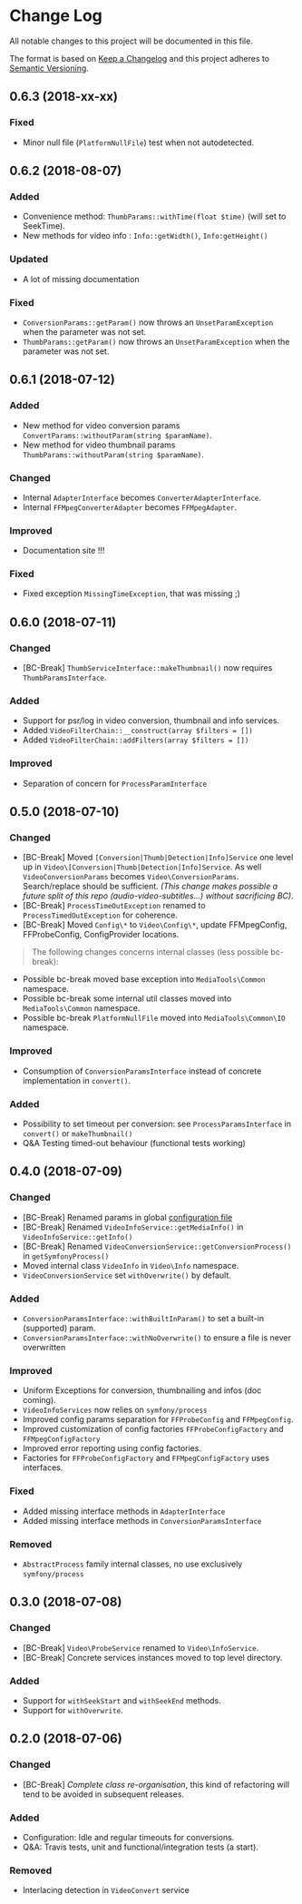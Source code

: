 # Change Log

All notable changes to this project will be documented in this file.

The format is based on [Keep a Changelog](http://keepachangelog.com/) 
and this project adheres to [Semantic Versioning](http://semver.org/).

## 0.6.3 (2018-xx-xx)

### Fixed

- Minor null file (`PlatformNullFile`) test when not autodetected. 

## 0.6.2 (2018-08-07)

### Added

- Convenience method: `ThumbParams::withTime(float $time)` (will set to SeekTime).
- New methods for video info : `Info::getWidth()`, `Info:getHeight()`

### Updated

- A lot of missing documentation

### Fixed

- `ConversionParams::getParam()` now throws an `UnsetParamException` when the parameter was not set.
- `ThumbParams::getParam()` now throws an `UnsetParamException` when the parameter was not set.

## 0.6.1 (2018-07-12)

### Added

- New method for video conversion params `ConvertParams::withoutParam(string $paramName)`.
- New method for video thumbnail params `ThumbParams::withoutParam(string $paramName)`. 

### Changed 

- Internal `AdapterInterface` becomes `ConverterAdapterInterface`.
- Internal `FFMpegConverterAdapter` becomes `FFMpegAdapter`.

### Improved

- Documentation site !!!

### Fixed

- Fixed exception `MissingTimeException`, that was missing ;)


## 0.6.0 (2018-07-11)

### Changed

- [BC-Break] `ThumbServiceInterface::makeThumbnail()` now requires `ThumbParamsInterface`.

### Added

- Support for psr/log in video conversion, thumbnail and info services.  
- Added `VideoFilterChain::__construct(array $filters = [])`
- Added `VideoFilterChain::addFilters(array $filters = [])`

### Improved

- Separation of concern for `ProcessParamInterface`

## 0.5.0 (2018-07-10) 

### Changed

- [BC-Break] Moved `[Conversion|Thumb|Detection|Info]Service` one level up in `Video\[Conversion|Thumb|Detection|Info]Service`.
  As well `VideoConversionParams` becomes `Video\ConversionParams`. Search/replace should be sufficient.
  *(This change makes possible a future split of this repo (audio-video-subtitles...) without
  sacrificing BC)*.   
- [BC-Break] `ProcessTimeOutException` renamed to `ProcessTimedOutException` for coherence.
- [BC-Break] Moved `Config\*` to `Video\Config\*`, update FFMpegConfig, FFProbeConfig, ConfigProvider locations.

> The following changes concerns internal classes (less possible bc-break):

- Possible bc-break moved base exception into `MediaTools\Common` namespace.
- Possible bc-break some internal util classes moved into `MediaTools\Common` namespace.
- Possible bc-break `PlatformNullFile` moved into `MediaTools\Common\IO` namespace.

### Improved

- Consumption of `ConversionParamsInterface` instead of concrete implementation in `convert()`.

### Added

- Possibility to set timeout per conversion: see `ProcessParamsInterface` in `convert()` or `makeThumbnail()`
- Q&A Testing timed-out behaviour (functional tests working)


## 0.4.0 (2018-07-09)  

### Changed

- [BC-Break] Renamed params in global [configuration file](config/soluble-mediatools.config.php)
- [BC-Break] Renamed `VideoInfoService::getMediaInfo()` in `VideoInfoService::getInfo()`
- [BC-Break] Renamed `VideoConversionService::getConversionProcess()` in `getSymfonyProcess()`
- Moved internal class `VideoInfo` in `Video\Info` namespace.
- `VideoConversionService` set `withOverwrite()` by default.

### Added

- `ConversionParamsInterface::withBuiltInParam()` to set a built-in (supported) param. 
- `ConversionParamsInterface::withNoOverwrite()` to ensure a file is never overwritten

### Improved

- Uniform Exceptions for conversion, thumbnailing and infos (doc coming).
- `VideoInfoServices` now relies on `symfony/process`
- Improved config params separation for `FFProbeConfig` and `FFMpegConfig`.
- Improved customization of config factories `FFProbeConfigFactory` and `FFMpegConfigFactory`
- Improved error reporting using config factories.
- Factories for `FFProbeConfigFactory` and `FFMpegConfigFactory` uses interfaces.
 
### Fixed

- Added missing interface methods in `AdapterInterface`
- Added missing interface methods in `ConversionParamsInterface`

### Removed

- `AbstractProcess` family internal classes, no use exclusively `symfony/process` 

## 0.3.0 (2018-07-08)  

### Changed

- [BC-Break] `Video\ProbeService` renamed to `Video\InfoService`.
- [BC-Break] Concrete services instances moved to top level directory.

### Added

- Support for `withSeekStart` and `withSeekEnd` methods.
- Support for `withOverwrite`.


## 0.2.0 (2018-07-06) 

### Changed

- [BC-Break] *Complete class re-organisation*, this kind of refactoring will tend
  to be avoided in subsequent releases.

### Added

- Configuration: Idle and regular timeouts for conversions.
- Q&A: Travis tests, unit and functional/integration tests (a start).

### Removed 

- Interlacing detection in `VideoConvert` service
